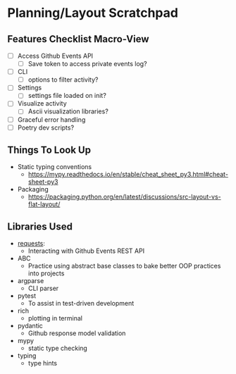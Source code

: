 # Planning/Layout Scratchpad

## Features Checklist Macro-View

- [ ] Access Github Events API
  - [ ] Save token to access private events log?
- [ ] CLI
  - [ ] options to filter activity?
- [ ] Settings
  - [ ] settings file loaded on init?
- [ ] Visualize activity
  - [ ] Ascii visualization libraries?
- [ ] Graceful error handling
- [ ] Poetry dev scripts?

## Things To Look Up

- Static typing conventions
  - https://mypy.readthedocs.io/en/stable/cheat_sheet_py3.html#cheat-sheet-py3
- Packaging
  - https://packaging.python.org/en/latest/discussions/src-layout-vs-flat-layout/

## Libraries Used

- [requests](https://requests.readthedocs.io/en/latest/):
  - Interacting with Github Events REST API
- ABC
  - Practice using abstract base classes to bake better OOP practices into projects
- argparse
  - CLI parser
- pytest
  - To assist in test-driven development
- rich
  - plotting in terminal
- pydantic
  - Github response model validation
- mypy
  - static type checking
- typing
  - type hints

